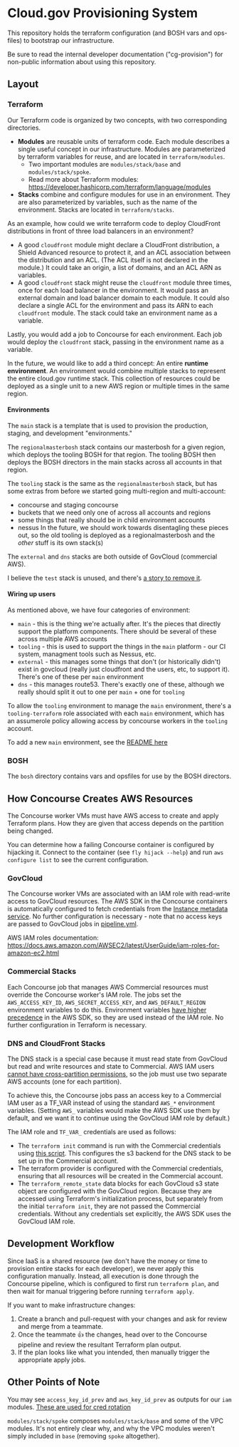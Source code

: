 # Cloud.gov Provisioning System

This repository holds the terraform configuration (and BOSH vars and ops-files)
to bootstrap our infrastructure.

Be sure to read the internal developer documentation ("cg-provision") for
non-public information about using this repository.

## Layout

### Terraform

Our Terraform code is organized by two concepts, with two corresponding directories.

* **Modules** are reusable units of terraform code. Each module describes a single useful concept in our infrastructure. Modules are parameterized by terraform variables for reuse, and are located in `terraform/modules`.
  * Two important modules are `modules/stack/base` and `modules/stack/spoke`.
  * Read more about Terraform modules: https://developer.hashicorp.com/terraform/language/modules
* **Stacks** combine and configure modules for use in an environment. They are also parameterized by variables, such as the name of the environment. Stacks are located in `terraform/stacks`.

As an example, how could we write terraform code to deploy CloudFront distributions in front of three load balancers in an environment?

* A good `cloudfront` module might declare a CloudFront distribution, a Shield Advanced resource to protect it, and an ACL association between the distribution and an ACL. (The ACL itself is not declared in the module.) It could take an origin, a list of domains, and an ACL ARN as variables.
* A good `cloudfront` stack might reuse the `cloudfront` module three times, once for each load balancer in the environment. It would pass an external domain and load balancer domain to each module. It could also declare a single ACL for the environment and pass its ARN to each `cloudfront` module. The stack could take an environment name as a variable.

Lastly, you would add a job to Concourse for each environment. Each job would deploy the `cloudfront` stack, passing in the environment name as a variable.

In the future, we would like to add a third concept: An entire **runtime environment**. An environment would combine multiple stacks to represent the entire cloud.gov runtime stack. This collection of resources could be deployed as a single unit to a new AWS region or multiple times in the same region.

#### Environments

The `main` stack is a template that is used to provision the production,
staging, and development "environments."

The `regionalmasterbosh` stack contains our masterbosh for a given region, which deploys the tooling BOSH for that region.
The tooling BOSH then deploys the BOSH directors in the main stacks across all accounts in that region.

The `tooling` stack is the same as the `regionalmasterbosh` stack, but has some extras from before we started going multi-region
and multi-account:
  - concourse and staging concourse
  - buckets that we need only one of across all accounts and regions
  - some things that really should be in child environment accounts 
  - nessus
In the future, we should work towards disentagling these pieces out, so the old tooling is deployed as a regionalmasterbosh and the 
_other_ stuff is its own stack(s)

The `external` and `dns` stacks are both outside of GovCloud (commercial AWS).

I believe the `test` stack is unused, and there's [a story to remove
it](https://github.com/18F/cg-product/issues/1277).

#### Wiring up users

As mentioned above, we have four categories of environment:
- `main` - this is the thing we're actually after. It's the pieces that directly
  support the platform components. There should be several of these across multiple 
  AWS accounts
- `tooling` - this is used to support the things in the `main` platform - our CI
  system, managment tools such as Nessus, etc.
- `external` - this manages some things that don't (or historically didn't) exist
  in govcloud (really just cloudfront and the users, etc, to support it). There's 
  one of these per `main` environment
- `dns` - this manages route53. There's exactly one of these, although we really
  should split it out to one per `main` + one for `tooling`

To allow the `tooling` environment to manage the `main` environment, there's a
`tooling-terraform` role associated with each `main` environment, which has an 
assumerole policy allowing access by concourse workers in the `tooling` account.

To add a new `main` environment, see the [README here](./scripts/add_environment/README.md)

### BOSH

The `bosh` directory contains vars and opsfiles for use by the BOSH directors.

## How Concourse Creates AWS Resources

The Concourse worker VMs must have AWS access to create and apply Terraform plans. How they are given that access depends on the partition being changed.

You can determine how a failing Concourse container is configured by hijacking it. Connect to the container (see `fly hijack --help`) and run `aws configure list` to see the current configuration.

### GovCloud

The Concourse worker VMs are associated with an IAM role with read-write access to GovCloud resources. The AWS SDK in the Concourse containers is automatically configured to fetch credentials from the [Instance metadata service](https://docs.aws.amazon.com/AWSEC2/latest/UserGuide/ec2-instance-metadata.html). No further configuration is necessary - note that no access keys are passed to GovCloud jobs in [pipeline.yml](./ci/pipeline.yml).

AWS IAM roles documentation: https://docs.aws.amazon.com/AWSEC2/latest/UserGuide/iam-roles-for-amazon-ec2.html

### Commercial Stacks

Each Concourse job that manages AWS Commercial resources must override the Concourse worker's IAM role. The jobs set the `AWS_ACCESS_KEY_ID`, `AWS_SECRET_ACCESS_KEY`, and `AWS_DEFAULT_REGION` environment variables to do this. Environment variables [have higher precedence](https://docs.aws.amazon.com/cli/latest/userguide/cli-configure-quickstart.html#cli-configure-quickstart-precedence) in the AWS SDK, so they are used instead of the IAM role. No further configuration in Terraform is necessary.

### DNS and CloudFront Stacks

The DNS stack is a special case because it must read state from GovCloud but read and write resources and state to Commercial. AWS IAM users [cannot have cross-partition permissions](https://docs.aws.amazon.com/IAM/latest/UserGuide/tutorial_cross-account-with-roles.html), so the job must use two separate AWS accounts (one for each partition).

To achieve this, the Concourse jobs pass an access key to a Commercial IAM user as a TF_VAR instead of using the standard `AWS_*` environment variables. (Setting `AWS_` variables would make the AWS SDK use them by default, and we want it to continue using the GovCloud IAM role by default.)

The IAM role and `TF_VAR_` credentials are used as follows:

* The `terraform init` command is run with the Commercial credentials using [this script](https://github.com/cloud-gov/cg-pipeline-tasks/blob/ca4120f9ca5c56cb16b8550de16d5b097190e466/terraform-apply.sh#L40-L48). This configures the s3 backend for the DNS stack to be set up in the Commercial account.
* The terraform provider is configured with the Commercial credentials, ensuring that all resources will be created in the Commercial account.
* The `terraform_remote_state` data blocks for each GovCloud s3 state object are configured with the GovCloud region. Because they are accessed using Terraform's initialization process, but separately from the initial `terraform init`, they are not passed the Commercial credentials. Without any credentials set explicitly, the AWS SDK uses the GovCloud IAM role.

## Development Workflow

Since IaaS is a shared resource (we don't have the money or time to provision
entire stacks for each developer), we never apply this configuration manually.
Instead, all execution is done through the Concourse pipeline, which is
configured to first run `terraform plan`, and then wait for manual triggering
before running `terraform apply`.

If you want to make infrastructure changes:

1. Create a branch and pull-request with your changes and ask for review and
   merge from a teammate.
1. Once the teammate :thumbsup: the changes, head over to the Concourse
   pipeline and review the resultant Terraform plan output.
1. If the plan looks like what you intended, then manually trigger the
   appropriate apply jobs.

## Other Points of Note

You may see `access_key_id_prev` and `aws_key_id_prev` as outputs for our `iam`
modules. [These are used for cred
rotation](https://cloud.gov/docs/ops/runbook/rotating-iam-users/#rotating-iam-user-access-key-ids-and-secret-access-keys)

`modules/stack/spoke` composes `modules/stack/base` and some of the VPC
modules.  It's not entirely clear why, and why the VPC modules weren't simply
included in `base` (removing `spoke` altogether).
